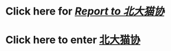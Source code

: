 # Click here for  [_Report to 北大猫协_](https://github.com/007DXR/007DXR.github.io/blob/main/JavaScript%20and%20Html%20Web%20Pages/final_project/project_report.pdf)


# Click here to enter [北大猫协](https://007DXR.github.io/JavaScript%20and%20Html%20Web%20Pages/final_project/login.html)


